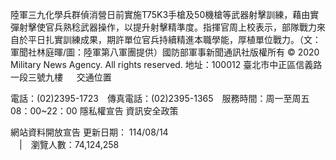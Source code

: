 陸軍三九化學兵群偵消營日前實施T75K3手槍及50機槍等武器射擊訓練，藉由實彈射擊使官兵熟稔武器操作，以提升射擊精準度。指揮官周上校表示，部隊戰力來自於平日扎實訓練成果，期許單位官兵持續精進本職學能，厚植單位戰力。（文：軍聞社林庭暉/圖：陸軍第八軍團提供）國防部軍事新聞通訊社版權所有 © 2020 Military News Agency. All rights reserved.
地址：100012 臺北市中正區信義路一段三號九樓
               
              交通位置

電話：(02)2395-1723 傳真電話：(02)2395-1365 服務時間：周一至周五08：00~22：00
隱私權宣告
資訊安全政策
            
網站資料開放宣告
更新日期：
114/08/14            
             | 瀏覽人數：74,124,258